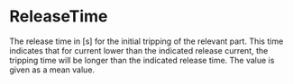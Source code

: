 ReleaseTime
===========

The release time in [s] for the initial tripping of the relevant part. This time indicates that for current lower than the indicated release current, the tripping time will be longer than the indicated release time. The value is given as a mean value.
